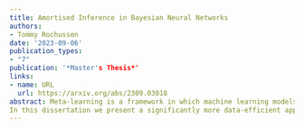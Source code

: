 ```yaml
---
title: Amortised Inference in Bayesian Neural Networks
authors:
- Tommy Rochussen
date: '2023-09-06'
publication_types:
- "7"
publication: '*Master's Thesis*'
links:
- name: URL
  url: https://arxiv.org/abs/2309.03018
abstract: Meta-learning is a framework in which machine learning models train over a set of datasets in order to produce predictions on new datasets at test time. Probabilistic meta-learning has received an abundance of attention from the research community in recent years, but a problem shared by many existing probabilistic meta-models is that they require a very large number of datasets in order to produce high-quality predictions with well-calibrated uncertainty estimates. In many applications, however, such quantities of data are simply not available.
In this dissertation we present a significantly more data-efficient approach to probabilistic meta-learning through per-datapoint amortisation of inference in Bayesian neural networks, introducing the Amortised Pseudo-Observation Variational Inference Bayesian Neural Network (APOVI-BNN). First, we show that the approximate posteriors obtained under our amortised scheme are of similar or better quality to those obtained through traditional variational inference, despite the fact that the amortised inference is performed in a single forward pass. We then discuss how the APOVI-BNN may be viewed as a new member of the neural process family, motivating the use of neural process training objectives for potentially better predictive performance on complex problems as a result. Finally, we assess the predictive performance of the APOVI-BNN against other probabilistic meta-models in both a one-dimensional regression problem and in a significantly more complex image completion setting. In both cases, when the amount of training data is limited, our model is the best in its class.
---
```

